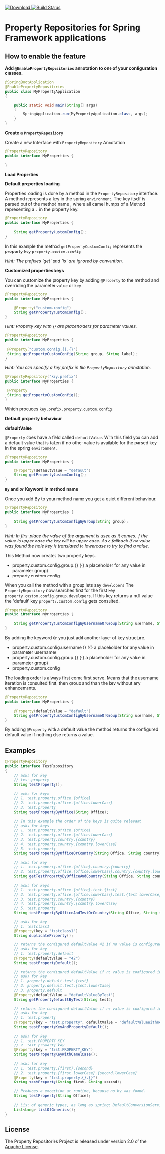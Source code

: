 [![Download](https://api.bintray.com/packages/mytaxi/oss/Spring-Property-Repositories/images/download.svg) ](https://bintray.com/mytaxi/oss/Spring-Property-Repositories/_latestVersion) [![Build Status](https://travis-ci.org/mytaxi/spring-property-repositories.svg?branch=master)](https://travis-ci.org/mytaxi/spring-property-repositories)

# Property Repositories for Spring Framework applications

## How to enable the feature

**Add `@EnablePropertyRepositories` annotation to one of your configuration classes.**
```java
@SpringBootApplication
@EnablePropertyRepositories
public class MyPropertyApplication
{

    public static void main(String[] args)
    {
        SpringApplication.run(MyPropertyApplication.class, args);
    }
}
```

**Create a `PropertyRepository`**

Create a new Interface with `PropertyRepository` Annotation
```java
@PropertyRepository
public interface MyProperties {
    
}
```

**Load Properties**
    
**Default properties loading**

Properties loading is done by a method in the `PropertyRepository` interface. 
A method represents a key in the spring `environment`. The key itself is parsed out of the method name , 
where all camel humps of a Method representing a `.` in the property key.
    
```java
@PropertyRepository
public interface MyProperties {
    
    String getPropertyCustomConfig();
}
```

In this example the method `getPropertyCustomConfig` represents the property key `property.custom.config`
    
_Hint: The prefixes 'get' and 'is' are ignored by convention._         

**Customized properties keys**

You can customize the property key by adding `@Property` to the method and overriding the parameter `value` or `key`

```java
@PropertyRepository
public interface MyProperties {

    @Property("custom.config")    
    String getPropertyCustomConfig();
}
```
      
_Hint: Property key with {} are placeholders for parameter values._

```java
@PropertyRepository
public interface MyProperties {
 
 @Property("custom.config.{}.{}")
 String getPropertyCustomConfig(String group, String label);
}
```

_Hint: You can specify a key prefix in the `PropertyRepository` annotation._

```java
@PropertyRepository("key.prefix")
public interface MyProperties {

 @Property
 String getPropertyCustomConfig();
}
```

Which produces `key.prefix.property.custom.config`
 
**Default property behaviour**

**defaultValue** 

`@Property` does have a field called `defaultValue`. With this field you can add a default value that is taken if
no other value is available for the parsed key in the spring `environment`.
   
```java
@PropertyRepository
public interface MyProperties {

    @Property(defaultValue = "default")    
    String getPropertyCustomConfig();
}  
```   

**`By` and `Or` Keyword in method name**

Once you add By to your method name you get a quiet different behaviour.

```java
@PropertyRepository
public interface MyProperties {
    
    String getPropertyCustomConfigByGroup(String group);
}
```
    
_Hint: In first place the value of the argument is used as it comes. If the value is upper case the key will be upper case. As a fallback if no value was found the hole key 
is translated to lowercase to try to find a value._

This Method now creates two property keys. 

- property.custom.config.group.{} ({} a placeholder for any value in parameter group)
- property.custom.config

When you call the method with a group lets say `developers`
The `PropertyRepository` now searches first for the first key `property.custom.config.group.developers`. If this 
key returns a null value the 'default' key `property.custom.config` gets consulted.

```java
@PropertyRepository
public interface MyProperties {
    
    String getPropertyCustomConfigByUsernameOrGroup(String username, String group);
}
```
    
By adding the keyword `Or` you just add another layer of key structure.

- property.custom.config.username.{} ({} a placeholder for any value in parameter username)
- property.custom.config.group.{} ({} a placeholder for any value in parameter group)
- property.custom.config

The loading order is always first come first serve. Means that the username iteration is consulted first, then 
group and than the key without any enhancements.

```java
@PropertyRepository
public interface MyProperties {
    
    @Property(defaultValue = "default")
    String getPropertyCustomConfigByUsernameOrGroup(String username, String group);
}
```
    
By adding `@Property` with a default value the method returns the configured default value if nothing else 
returns a value.
   
## Examples

```java
@PropertyRepository
public interface TestRepository 
{
    // asks for key
    // test.property
    String testProperty();
    
    // asks for keys 
    // 1. test.property.office.{office}
    // 2. test.property.office.{office.lowerCase}
    // 3. test.property
    String testPropertyByOffice(String Office);
    
    // In this example the order of the keys is quite relevant
    // asks for keys 
    // 1. test.property.office.{office}
    // 2. test.property.office.{office.lowerCase}
    // 3. test.property.country.{country}
    // 4. test.property.country.{country.lowerCase}
    // 5. test.property
    String testPropertyByOfficeOrCountry(String Office, String country);
    
    // asks for key 
    // 1. test.property.office.{office}.country.{country}
    // 2. test.property.office.{office.lowerCase}.country.{country.lowerCase}
    String getTestPropertyByOfficeAndCountry(String Office, String country);
   
    // asks for keys
    // 1. test.property.office.{office}.test.{test}
    // 2. test.property.office.{office.lowerCase}.test.{test.lowerCase}
    // 3. test.property.country.{country}
    // 4. test.property.country.{country.lowerCase}
    // 5. test.property
    String testPropertyByOfficeAndTestOrCountry(String Office, String test, String country);

    // asks for key 
    // 1. testclass1
    @Property(key = "testclass1")
    String duplicateProperty();

    // returns the configured defaultValue 42 if no value is configured for key in environment
    // asks for key 
    // 1. test.property.default
    @Property(defaultValue = "42")
    String testPropertyDefault();
    
    // returns the configured defaultValue if no value is configured in environment
    // asks for key
    // 1. property.default.test.{test}
    // 2. property.default.test.{test.lowerCase}
    // 3. property.default 
    @Property(defaultValue = "defaultValueByTest")
    String getPropertyDefaultByTest(String test);
  
    // returns the configured defaultValue if no value is configured in environment
    // asks for key
    // 1. test.property
    @Property(key = "test.property", defaultValue = "defaultValueWithKey")
    String testPropertyKeyAndPropertyDefault();
    
    // asks for key
    // 1. test.PROPERTY_KEY
    // 2. test.property_key 
    @Property(key = "test.PROPERTY_KEY")
    String testPropertyKeyWithCamelCase();
    
    // asks for key
    // 1. test.property.{first}.{second}
    // 2. test.property.{first.lowerCase}.{second.lowerCase}
    @Property(key = "test.property.{}.{}")
    String testProperty(String first, String second);
    
    // Produces a exception at runtime, because no by was found.
    String testProperty(String Office);
    
    // List of generic types, as long as springs DefaultConversionService can convert them.
    List<Long> listOfGenerics();
}
```

## License

The Property Repositories Project is released under version 2.0 of the
[Apache License](http://www.apache.org/licenses/LICENSE-2.0).
